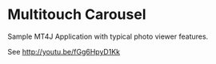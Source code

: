 # Multitouch Carousel

Sample MT4J Application with typical photo viewer features.

See http://youtu.be/fGg6HpyD1Kk